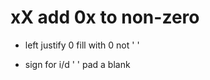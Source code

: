 # 	xX add 0x to non-zero
- 	left justify
0 	fill with 0 not ' '
+ 	sign for i/d
' ' pad a blank                                                                                                                                                          

